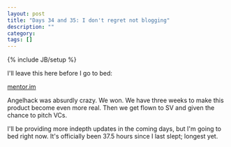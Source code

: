 ```yaml
---
layout: post
title: "Days 34 and 35: I don't regret not blogging"
description: ""
category: 
tags: []
---
```

{% include JB/setup %}

I'll leave this here before I go to bed:

[mentor.im](http://mentor.im)

Angelhack was absurdly crazy. We won. We have three weeks to make this product become even more real. Then we get flown to SV and given the chance to pitch VCs.

I'll be providing more indepth updates in the coming days, but I'm going to bed right now. It's officially been 37.5 hours since I last slept; longest yet.